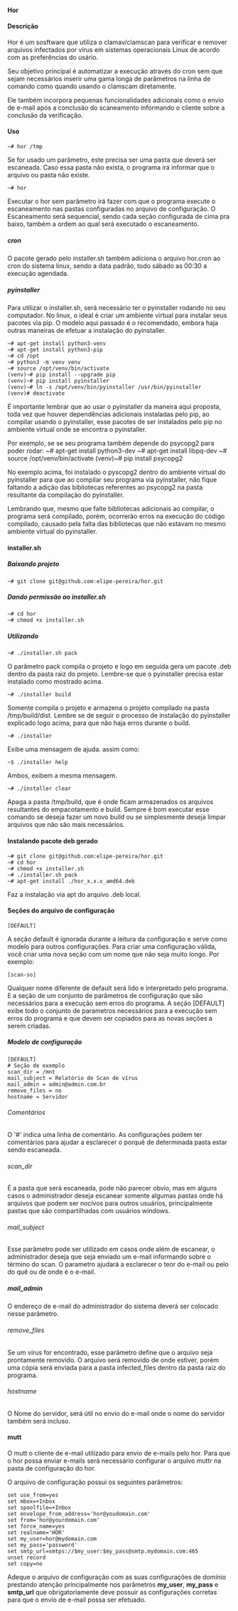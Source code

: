 #### Hor

#### Descrição

Hor é um sosftware que utiliza o clamav/clamscan para verificar e 
remover arquivos infectados por vírus em sistemas operacionais Linux de acordo 
com as preferências do usário. 

Seu objetivo principal é automatizar a execução através do cron sem que sejam 
necessários inserir uma gama longa de parâmetros na linha de comando como quando 
usando o clamscam diretamente. 

Ele também incorpora pequenas funcionalidades adicionais como o envio de e-mail após a 
conclusão do scaneamento informando o cliente sobre a conclusão da verificação.

#### Uso

    ~# hor /tmp

Se for usado um parâmetro, este precisa ser uma pasta que deverá ser escaneada. Caso
essa pasta não exista, o programa irá informar que o arquivo ou pasta não existe. 

    ~# hor

Executar o hor sem parâmetro irá fazer com que o programa execute o escaneamento nas pastas
configuradas no arquivo de configuração. O Escaneamento será sequencial, sendo cada seção
configurada de cima pra baixo, também a ordem ao qual será executado o escaneamento.

##### cron

O pacote gerado pelo installer.sh também adiciona o arquivo hor.cron ao cron do sistema linux, sendo
a data padrão, todo sábado as 00:30 a execução agendada.

##### pyinstaller

Para utilizar o installer.sh, será necessário ter o pyinstaller rodando no seu computador. No linux,
o ideal é criar um ambiente virtual para instalar seus pacotes via pip. O modelo aqui passado é o 
recomendado, embora haja outras maneiras de efetuar a instalação do pyinstaller.

    ~# apt-get install python3-venv
    ~# apt-get install python3-pip
    ~# cd /opt
    ~# python3 -m venv venv
    ~# source /opt/venv/bin/activate
    (venv)~# pip install --upgrade pip
    (venv)~# pip install pyinstaller
    (venv)~# ln -s /opt/venv/bin/pyinstaller /usr/bin/pyinstaller
    (venv)# deactivate

É importante lembrar que ao usar o pyinstaller da maneira aqui proposta,
toda vez que houver dependências adicionais instaladas pelo pip, ao 
compilar usando o pyinstaller, esse pacotes de ser instalados pelo
pip no ambiente virtual onde se encontra o pyinstaller. 

Por exemplo, se se seu programa também depende do psycopg2 para poder
rodar:
    ~# apt-get install python3-dev
    ~# apt-get install libpq-dev
    ~# source /opt/venv/bin/activate
    (venv)~# pip install psycopg2

No exemplo acima, foi instalado o pyscopg2 dentro do ambiente virtual do
pyinstaller para que ao compilar seu programa via pyinstaller, não fique
faltando a adição das bibliotecas referentes ao psycopg2 na pasta resultante
da compilação do pyinstaller. 

Lembrando que, mesmo que falte bibliotecas adicionais ao compilar, o programa
será compilado, porém, ocorrerão erros na execução do código compilado, causado
pela falta das bibliotecas que não estavam no mesmo ambiente virtual do pyinstaller.

#### installer.sh

##### Baixando projeto

    ~# git clone git@github.com:elipe-pereira/hor.git

##### Dando permissão ao installer.sh

    ~# cd hor 
    ~# chmod +x installer.sh

##### Utilizando

    ~# ./installer.sh pack

O parâmetro pack compila o projeto e logo em seguida gera um pacote .deb dentro da pasta
raiz do projeto. Lembre-se que o pyinstaller precisa estar instalado como mostrado acima.

    ~# ./installer build

Somente compila o projeto e armazena o projeto compilado na pasta /tmp/build/dist. 
Lembre se de seguir o processo de instalação do pyinstaller explicado logo acima, 
para que não haja erros durante o build.

    ~# ./installer

Exibe uma mensagem de ajuda. assim como:

    ~$ ./installer help

Ambos, exibem a mesma mensagem. 

    ~# ./installer clear

Apaga a pasta /tmp/build, que é onde ficam armazenados os arquivos 
resultantes do empacotamento e build. Sempre é bom executar esse 
comando se deseja fazer um novo build ou se simplesmente deseja 
limpar arquivos que não são mais necessários. 

#### Instalando pacote deb gerado

    ~# git clone git@github.com:elipe-pereira/hor.git
    ~# cd hor
    ~# chmod +x installer.sh
    ~# ./installer.sh pack
    ~# apt-get install ./hor_x.x.x_amd64.deb
  
Faz a instalação via apt do arquivo .deb local.


#### Seções do arquivo de configuração

    [DEFAULT]

A seção default é ignorada durante a leitura da configuração e serve como 
modelo para outros configurações. Para criar uma configuração válida, você
criar uma nova seção com um nome que não seja muito longo. Por exemplo:

    [scan-so]

Qualquer nome diferente de default será lido e interpretado pelo programa. E a 
seção de um conjunto de parâmetros de configuração que são necessários para a 
execução sem erros do programa. A seção [DEFAULT] exibe todo o conjunto de 
parametros necessários para a execução sem erros do programa e que devem
ser copiados para as novas seções a serem criadas. 

##### Modelo de configuração

    [DEFAULT]
    # Seção de exemplo
    scan_dir = /mnt
    mail_subject = Relatório de Scan de vírus
    mail_admin = admin@admin.com.br
    remove_files = no
    hostname = Servidor


###### Comentários

O '#' indica uma linha de comentário. As configurações podem ter comentários
para ajudar a esclarecer o porquê de determinada pasta estar sendo escaneada. 

###### scan_dir

É a pasta que será escaneada, pode não parecer obvio, mas em alguns casos o 
administrador deseja escanear somente algumas pastas onde há arquivos que podem
ser nocivos para outros usuários, principalmente pastas que são compartilhadas 
com usuários windows. 

###### mail_subject

Esse parâmetro pode ser utilizado em casos onde além de escanear, o administrador
deseja que seja enviado um e-mail informando sobre o término do scan. O parametro
ajudará a esclarecer o teor do e-mail ou pelo do quê ou de onde é o e-mail. 

##### mail_admin

O endereço de e-mail do administrador do sistema deverá ser colocado nesse 
parâmetro. 

###### remove_files

Se um vírus for encontrado, esse parâmetro define que o arquivo seja 
prontamente removido. O arquivo será removido de onde estiver, porém uma
cópia será enviada para a pasta infected_files dentro da pasta raiz do 
programa.

###### hostname

O Nome do servidor, será útil no envio do e-mail onde o nome do servidor também
será incluso. 

#### mutt

O mutt o cliente de e-mail utilizado para envio de e-mails pelo hor. Para que 
o hor possa enviar e-mails será necessário configurar o arquivo muttr na pasta
de configuração do hor. 

O arquivo de configuração possui os seguintes parâmetros: 

    set use_from=yes
    set mbox=+Inbox
    set spoolfile=+Inbox
    set envelope_from_address='hor@youdomain.com'
    set from='hor@yourdomain.com'
    set force_name=yes
    set realname='HOR'
    set my_user=hor@mydomain.com
    set my_pass='password'
    set smtp_url=smtps://$my_user:$my_pass@smtp.mydomain.com:465
    unset record
    set copy=no

Adeque o arquivo de configuração com as suas configurações de domínio 
prestando atenção principalmente nos parâmetros **my_user**, **my_pass** e 
**smtp_url** que obrigatoriamente deve possuir as configurações corretas para
que o envio de e-mail possa ser efetuado. 

